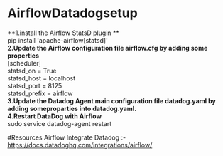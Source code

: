 # AirflowDatadogsetup
**1.install the Airflow StatsD plugin **
<br>
    pip install 'apache-airflow[statsd]'
    <br>
**2.Update the Airflow configuration file airflow.cfg by adding some properties**
<br>
[scheduler]
<br>
statsd_on = True<br>
statsd_host = localhost<br>
statsd_port = 8125<br>
statsd_prefix = airflow<br>
**3.Update the Datadog Agent main configuration file datadog.yaml by adding someproparties into datadog.yaml.**<br>
**4.Restart DataDog with Airflow**<br>
    sudo service datadog-agent restart
    
#Resources
Airflow Integrate Datadog :- https://docs.datadoghq.com/integrations/airflow/


